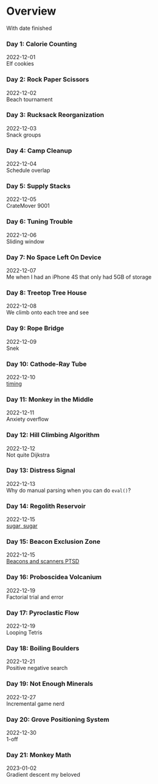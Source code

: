 # Overview
With date finished
### Day 1: Calorie Counting
2022-12-01\
Elf cookies
### Day 2: Rock Paper Scissors
2022-12-02\
Beach tournament
### Day 3: Rucksack Reorganization
2022-12-03\
Snack groups
### Day 4: Camp Cleanup
2022-12-04\
Schedule overlap
### Day 5: Supply Stacks
2022-12-05\
CrateMover 9001
### Day 6: Tuning Trouble
2022-12-06\
Sliding window
### Day 7: No Space Left On Device
2022-12-07\
Me when I had an iPhone 4S that only had 5GB of storage
### Day 8: Treetop Tree House
2022-12-08\
We climb onto each tree and see
### Day 9: Rope Bridge
2022-12-09\
Snek
### Day 10: Cathode-Ray Tube
2022-12-10\
[timing](https://youtu.be/sJFnWZH5FXc/)
### Day 11: Monkey in the Middle
2022-12-11\
Anxiety overflow
### Day 12: Hill Climbing Algorithm
2022-12-12\
Not quite Dijkstra
### Day 13: Distress Signal
2022-12-13\
Why do manual parsing when you can do `eval()`?
### Day 14: Regolith Reservoir
2022-12-15\
[sugar, sugar](https://www.bontegames.com/2021/02/sugar-sugar-2021-browser.html)
### Day 15: Beacon Exclusion Zone
2022-12-15\
[Beacons and scanners PTSD](https://adventofcode.com/2021/day/19)
### Day 16: Proboscidea Volcanium
2022-12-19\
Factorial trial and error
### Day 17: Pyroclastic Flow
2022-12-19\
Looping Tetris
### Day 18: Boiling Boulders
2022-12-21\
Positive negative search
### Day 19: Not Enough Minerals
2022-12-27\
Incremental game nerd
### Day 20: Grove Positioning System
2022-12-30\
1-off
### Day 21: Monkey Math
2023-01-02\
Gradient descent my beloved